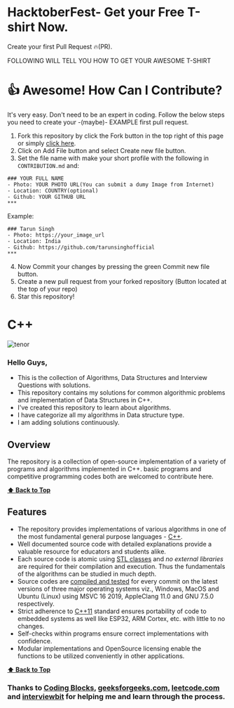 # HacktoberFest- Get your Free T-shirt Now.

Create your first Pull Request 🔥(PR).

FOLLOWING WILL TELL YOU HOW TO GET YOUR AWESOME T-SHIRT


# 👍 Awesome! How Can I Contribute? 
It's very easy. Don't need to be an expert in coding. Follow the below steps you need to create your -(maybe)- EXAMPLE first pull request.
1. Fork this repository by click the Fork button in the top right of this page or simply [click here](https://github.com/Souravrao-31/Data-Structure-Algorithms/fork).
2. Click on Add File button and select Create new file button.
3. Set the file name with  make your short profile with the following in `CONTRIBUTION.md` and:
```
### YOUR FULL NAME
- Photo: YOUR PHOTO URL(You can submit a dumy Image from Internet)
- Location: COUNTRY(optional)
- Github: YOUR GITHUB URL
***
```
Example:

```
### Tarun Singh
- Photo: https://your_image_url
- Location: India
- Github: https://github.com/tarunsinghofficial
***
```
4. Now Commit your changes by pressing the green Commit new file button.
5. Create a new pull request from your forked repository (Button located at the top of your repo)
8. Star this repository!


# C++

![tenor](https://user-images.githubusercontent.com/47225882/97212026-dbf2bc80-17e5-11eb-8572-9e7a7b704c90.gif)


### Hello Guys,

* This is the collection of Algorithms, Data Structures and Interview Questions with solutions.
* This repository contains my solutions for common algorithmic problems and implementation of Data Structures in C++.
* I've created this repository to learn about algorithms. 
* I have categorize all my algorithms in Data structure type.
* I am adding solutions continuously.


## Overview
The repository is a collection of open-source implementation of a variety of programs and algorithms implemented in C++. basic programs and competitive programming codes both are welcomed to contribute here. 

 **[⬆ Back to Top](#C++)**

## Features

* The repository provides implementations of various algorithms in one of the most fundamental general purpose languages - [C++](https://en.wikipedia.org/wiki/C%2B%2B).
* Well documented source code with detailed explanations provide a valuable resource for educators and students alike.
* Each source code is atomic using [STL classes](https://en.wikipedia.org/wiki/Standard_Template_Library) and _no external libraries_ are required for their compilation and execution. Thus the fundamentals of the algorithms can be studied in much depth.
* Source codes are [compiled and tested](https://github.com/TheAlgorithms/C-Plus-Plus/actions?query=workflow%3A%22Awesome+CI+Workflow%22) for every commit on the latest versions of three major operating systems viz., Windows, MacOS and Ubuntu (Linux) using MSVC 16 2019, AppleClang 11.0 and GNU 7.5.0 respectively. 
* Strict adherence to [C++11](https://en.wikipedia.org/wiki/C%2B%2B11) standard ensures portability of code to embedded systems as well like ESP32, ARM Cortex, etc. with little to no changes.
* Self-checks within programs ensure correct implementations with confidence.
* Modular implementations and OpenSource licensing enable the functions to be utilized conveniently in other applications.

 **[⬆ Back to Top](#C++)**

### Thanks to [Coding Blocks](https://codingblocks.com/), [geeksforgeeks.com](http://www.geeksforgeeks.org/), [leetcode.com](https://leetcode.com/) and [interviewbit](https://www.interviewbit.com/) for helping me and learn through the process. 

